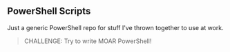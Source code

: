 ## PowerShell Scripts

Just a generic PowerShell repo for stuff I've thrown together to use at work.

> CHALLENGE: Try to write MOAR PowerShell!